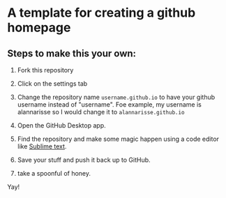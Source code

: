 # A template for creating a github homepage

## Steps to make this your own:

1. Fork this repository
2. Click on the settings tab
3. Change the repository name `username.github.io` to have your github username instead of "username". Foe example, my username is alannarisse so I would change it to `alannarisse.github.io`
4. Open the GitHub Desktop app.

5. Find the repository and make some magic happen using a code editor like [Sublime text](https://www.sublimetext.com/).
6. Save your stuff and push it back up to GitHub.
7. take a spoonful of honey.

Yay!
